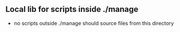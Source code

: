 ## Local lib for scripts inside ./manage
* no scripts outside ./manage should source files from this directory
